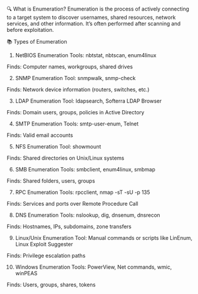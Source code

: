 🔍 What is Enumeration?
Enumeration is the process of actively connecting to a target system to discover usernames, shared resources, network services, and other information. It’s often performed after scanning and before exploitation.

📚 Types of Enumeration
1. NetBIOS Enumeration
Tools: nbtstat, nbtscan, enum4linux

Finds: Computer names, workgroups, shared drives

2. SNMP Enumeration
Tool: snmpwalk, snmp-check

Finds: Network device information (routers, switches, etc.)

3. LDAP Enumeration
Tool: ldapsearch, Softerra LDAP Browser

Finds: Domain users, groups, policies in Active Directory

4. SMTP Enumeration
Tools: smtp-user-enum, Telnet

Finds: Valid email accounts

5. NFS Enumeration
Tool: showmount

Finds: Shared directories on Unix/Linux systems

6. SMB Enumeration
Tools: smbclient, enum4linux, smbmap

Finds: Shared folders, users, groups

7. RPC Enumeration
Tools: rpcclient, nmap -sT -sU -p 135

Finds: Services and ports over Remote Procedure Call

8. DNS Enumeration
Tools: nslookup, dig, dnsenum, dnsrecon

Finds: Hostnames, IPs, subdomains, zone transfers

9. Linux/Unix Enumeration
Tool: Manual commands or scripts like LinEnum, Linux Exploit Suggester

Finds: Privilege escalation paths

10. Windows Enumeration
Tools: PowerView, Net commands, wmic, winPEAS

Finds: Users, groups, shares, tokens


